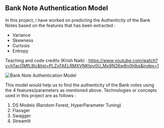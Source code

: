 <h2>  Bank Note Authentication Model </h2>
In this project, i have worked on predicting the Authenticity of the Bank Notes based on the features that has been extracted :

 - Variance
 - Skewness
 - Curtosis
 - Entropy

Teaching and code credits (Krish Naik) : https://www.youtube.com/watch?v=hTacGMfL8lc&list=PLZoTAELRMXVNKtpy0U_Mx9N26w8n0hIbs&index=1 

![Bank Note Authentication Model](https://www.vshsolutions.com/wp-content/uploads/2019/02/bankNote1.jpeg)

This model would help us to find the authenticity of the Bank notes using the 4 features/parameters as mentioned above. Technologies or concepts used in this project are as follows :

1. DS Models (Random Forest, HyperParameter Tuning)
2. Flassger
3. Swagger
4. Streamlit
